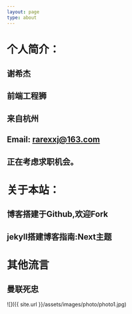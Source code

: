 ```yaml
---
layout: page
type: about
---
```


# 个人简介：

   ## 谢希杰

   ## 前端工程狮

   ## 来自杭州

   ## Email: rarexxj@163.com

   ## 正在考虑求职机会。

# 关于本站：

   ## 博客搭建于Github,欢迎Fork

   ## jekyll搭建博客指南:Next主题

# 其他流言
    
   ## 曼联死忠

![]({{ site.url }}/assets/images/photo/photo1.jpg)
